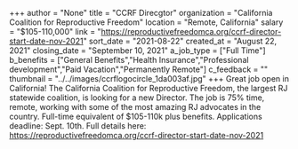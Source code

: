 +++
author = "None"
title = "CCRF Direcgtor"
organization = "California Coalition for Reproductive Freedom"
location = "Remote, California"
salary = "$105-110,000"
link = "https://reproductivefreedomca.org/ccrf-director-start-date-nov-2021"
sort_date = "2021-08-22"
created_at = "August 22, 2021"
closing_date = "September 10, 2021"
a_job_type = ["Full Time"]
b_benefits = ["General Benefits","Health Insurance","Professional development","Paid Vacation","Permanently Remote"]
c_feedback = ""
thumbnail = "../../images/ccrflogocircle_1da003af.jpg"
+++
Great job open in California! The California Coalition for Reproductive Freedom, the largest RJ statewide coalition, is looking for a new Director. The job is 75% time, remote, working with some of the most amazing RJ advocates in the country. Full-time equivalent of $105-110k plus benefits. Applications deadline: Sept. 10th. Full details here: https://reproductivefreedomca.org/ccrf-director-start-date-nov-2021